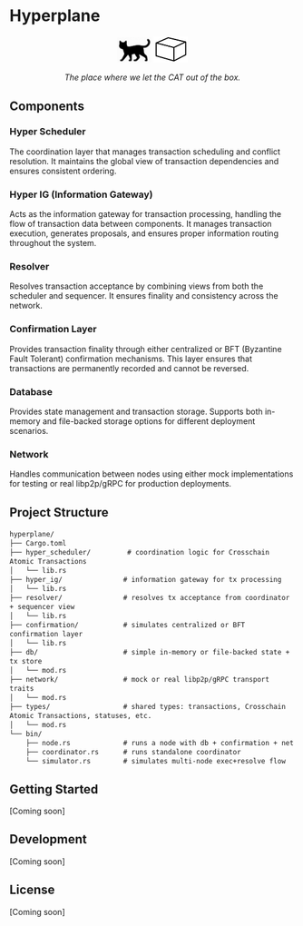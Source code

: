 # Hyperplane

<p align="center">
  <img src="documentation/cat.jpg" alt="A cat silhouette" width="60"/>
  <img src="documentation/box.jpg" alt="A box" width="60"/>
</p>

<p align="center">
  <em>The place where we let the CAT out of the box.</em>
</p>

## Components

### Hyper Scheduler
The coordination layer that manages transaction scheduling and conflict resolution. It maintains the global view of transaction dependencies and ensures consistent ordering.

### Hyper IG (Information Gateway)
Acts as the information gateway for transaction processing, handling the flow of transaction data between components. It manages transaction execution, generates proposals, and ensures proper information routing throughout the system.

### Resolver
Resolves transaction acceptance by combining views from both the scheduler and sequencer. It ensures finality and consistency across the network.

### Confirmation Layer
Provides transaction finality through either centralized or BFT (Byzantine Fault Tolerant) confirmation mechanisms. This layer ensures that transactions are permanently recorded and cannot be reversed.

### Database
Provides state management and transaction storage. Supports both in-memory and file-backed storage options for different deployment scenarios.

### Network
Handles communication between nodes using either mock implementations for testing or real libp2p/gRPC for production deployments.

## Project Structure
```
hyperplane/
├── Cargo.toml
├── hyper_scheduler/         # coordination logic for Crosschain Atomic Transactions
│   └── lib.rs
├── hyper_ig/               # information gateway for tx processing
│   └── lib.rs
├── resolver/               # resolves tx acceptance from coordinator + sequencer view
│   └── lib.rs
├── confirmation/           # simulates centralized or BFT confirmation layer
│   └── lib.rs
├── db/                     # simple in-memory or file-backed state + tx store
│   └── mod.rs
├── network/                # mock or real libp2p/gRPC transport traits
│   └── mod.rs
├── types/                  # shared types: transactions, Crosschain Atomic Transactions, statuses, etc.
│   └── mod.rs
└── bin/
    ├── node.rs             # runs a node with db + confirmation + net
    ├── coordinator.rs      # runs standalone coordinator
    └── simulator.rs        # simulates multi-node exec+resolve flow
```

## Getting Started

[Coming soon]

## Development

[Coming soon]

## License

[Coming soon]

